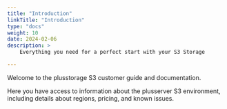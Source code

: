 ```yaml
---
title: "Introduction"
linkTitle: "Introduction"
type: "docs"
weight: 10
date: 2024-02-06
description: >
    Everything you need for a perfect start with your S3 Storage

---
```


Welcome to the plusstorage S3 customer guide and documentation.

Here you have access to information about the plusserver S3 environment, including details about regions, pricing, and known issues.
